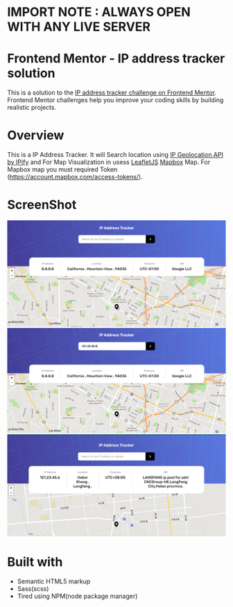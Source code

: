 
# IMPORT NOTE : ALWAYS OPEN WITH ANY LIVE SERVER 

# Frontend Mentor - IP address tracker solution

This is a solution to the [IP address tracker challenge on Frontend Mentor](https://www.frontendmentor.io/challenges/ip-address-tracker-I8-0yYAH0). Frontend Mentor challenges help you improve your coding skills by building realistic projects. 

# Overview

This is a IP Address Tracker. 
It will Search location using [IP Geolocation API by IPify](https://geo.ipify.org/) and
For Map Visualization in usess [LeafletJS](https://leafletjs.com/) [Mapbox](https://www.mapbox.com/) Map. 
For Mapbox map you must required Token (https://account.mapbox.com/access-tokens/).

# ScreenShot

![](img/screenshort/img-1.png)
![](img/screenshort/img-2.png)
![](img/screenshort/img-3.png)

# Built with

- Semantic HTML5 markup
- Sass(scss)
- Tired using NPM(node package manager)
